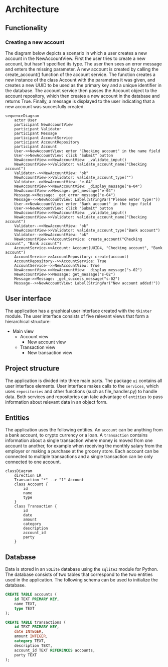 # Architecture

## Functionality

### Creating a new account

The diagram below depicts a scenario in which a user creates a new account in the NewAccountView. First the user tries to create a new account, but hasn't specified its type. The user then sees an error message and enters the missing parameter. A new account is created by calling the create_account() function of the account service. The function creates a new instance of the class Account with the parameters it was given, and creates a new UUID to be used as the primary key and a unique identifier in the database. The account service then passes the Account object to the account repository, which then creates a new account in the database and returns True. Finally, a message is displayed to the user indicating that a new account was succesfully created.

```mermaid
sequenceDiagram
    actor User
    participant NewAccountView
    participant Validator
    participant Message
    participant AccountService
    participant AccountRepository
    participant Account
    User->>NewAccountView: enter "Checking account" in the name field
    User->>NewAccountView: click "Submit" button
    NewAccountView->>NewAccountView: _validate_input()
    NewAccountView->>Validator: validate_account_name("Checking account")
    Validator-->>NewAccountView: "ok"
    NewAccountView->>Validator: validate_account_type("")
    Validator-->>NewAccountView: "e-04"
    NewAccountView->>NewAccountView: _display_message("e-04")
    NewAccountView->>Message: get_message("e-04")
    Message->>Message: _get_error_message("e-04")
    Message-->>NewAccountView: Label(StringVar("Please enter type!"))
    User->>NewAccountView: enter "Bank account" in the type field
    User->>NewAccountView: click "Submit" button
    NewAccountView->>NewAccountView: _validate_input()
    NewAccountView->>Validator: validate_account_name("Checking account")
    Validator-->>NewAccountView: "ok"
    NewAccountView->>Validator: validate_account_type("Bank account")
    Validator-->>NewAccountView: "ok"
    NewAccountView->>AccountService: create_account("Checking account", "Bank account")
    AccountService->>Account: Account(UUID4, "Checking account", "Bank account")
    AccountService->>AccountRepository: create(account)
    AccountRepository-->>AccountService: True
    AccountService-->>NewAccountView: True
    NewAccountView->>NewAccountView: _display_message("s-02")
    NewAccountView->>Message: get_message("s-02")
    Message->>Message: _get_success_message("s-02")
    Message-->>NewAccountView: Label(StringVar("New account added!"))
```

## User interface

The application has a graphical user interface created with the `tkinter` module. The user interface consists of five relevant views that form a hierarchical structure:

- Main view
  - Account view
    - New account view
  - Transaction view
    - New transaction view

## Project structure

The application is divided into three main parts. The package `ui` contains all user interface elements. User interface makes calls to the `services`, which uses `repositories` and other functions (such as file_handler.py) to handle data. Both services and repositories can take advantage of `entities` to pass information about relevant data in an object form.

## Entities

The application uses the following entities. An `account` can be anything from a bank account, to crypto currency or a loan. A `transaction` contains information about a single transaction where money is moved from one account to another, for example when receiving the monthly salary from the employer or making a purchase at the grocery store. Each account can be connected to multiple transactions and a single transaction can be only connected to one account.

```mermaid
classDiagram
    direction LR
    Transaction "*" --> "1" Account
    class Account {
        id
        name
        type
    }
    class Transaction {
        id
        date
        amount
        category
        description
        account_id
        party
    }
```

## Database

Data is stored in an `SQLite` database using the `sqlite3` module for Python. The database consists of two tables that correspond to the two entities used in the application. The following schema can be used to initialize the database.

```sql
CREATE TABLE accounts (
    id TEXT PRIMARY KEY,
    name TEXT,
    type TEXT
);

CREATE TABLE transactions (
    id TEXT PRIMARY KEY,
    date INTEGER,
    amount INTEGER,
    category TEXT,
    description TEXT,
    account_id TEXT REFERENCES accounts,
    party TEXT
);
```
